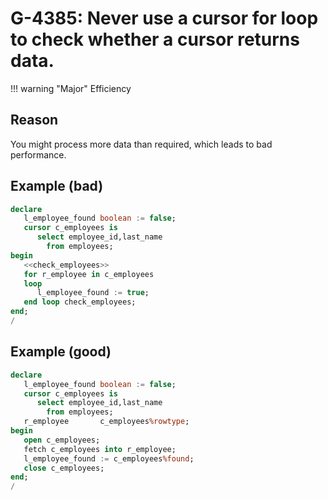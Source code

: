 # G-4385: Never use a cursor for loop to check whether a cursor returns data.

!!! warning "Major"
    Efficiency

## Reason

You might process more data than required, which leads to bad performance.

## Example (bad)

``` sql
declare
   l_employee_found boolean := false;
   cursor c_employees is
      select employee_id,last_name
        from employees;
begin
   <<check_employees>>
   for r_employee in c_employees
   loop
      l_employee_found := true;
   end loop check_employees;
end;
/
```

## Example (good)

``` sql
declare
   l_employee_found boolean := false;
   cursor c_employees is
      select employee_id,last_name
        from employees;
   r_employee       c_employees%rowtype;
begin
   open c_employees;
   fetch c_employees into r_employee;
   l_employee_found := c_employees%found;
   close c_employees;
end;
/
```